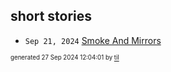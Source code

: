 ## short stories


* <code>Sep 21, 2024</code> [Smoke And Mirrors](2024-09-27T12-02-59-smoke-and-mirrors.md)

<sup><sub>generated 27 Sep 2024 12:04:01 by <a href='https://github.com/senorprogrammer/til'>til</a></sub></sup>
